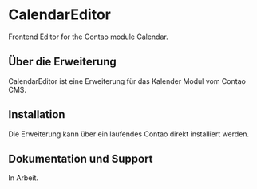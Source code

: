 CalendarEditor
==============

Frontend Editor for the Contao module Calendar.

Über die Erweiterung
--------------------

CalendarEditor ist eine Erweiterung für das Kalender Modul vom Contao CMS.


Installation
------------

Die Erweiterung kann über ein laufendes Contao direkt installiert werden.


Dokumentation und Support
-------------------------

In Arbeit.

